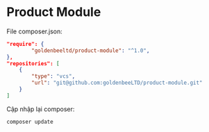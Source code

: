 # Product Module

File composer.json:
```json
"require": {
        "goldenbeeltd/product-module": "^1.0",
},
"repositories": [
    {
        "type": "vcs",
        "url": "git@github.com:goldenbeeLTD/product-module.git"
    }
]
```
Cập nhập lại composer:
```
composer update
```